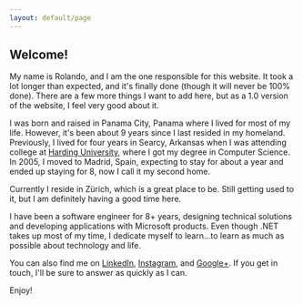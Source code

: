 ```yaml
---
layout: default/page
---
```

<h2 class="page-title">Welcome!</h2>

<div class="page-content">
<p>My name is Rolando, and I am the one responsible for this website. It took a lot longer than expected, and it's finally done (though it will never be 100% done). There are a few more things I want to add here, but as a 1.0 version of the website, I feel very good about it.</p>

<p>I was born and raised in Panama City, Panama where I lived for most of my life. However, it's been about 9 years since I last resided in my homeland. Previously, I lived for four years in Searcy, Arkansas when I was attending college at <a title="Computer Science Honor Grads" href="https://www.harding.edu/comp/awards_honorgrads" target="_blank">Harding University</a>, where I got my degree in Computer Science. In 2005, I moved to Madrid, Spain, expecting to stay for about a year and ended up staying for 8, now I call it my second home.</p>

<p>Currently I reside in Z&uuml;rich, which is a great place to be. Still getting used to it, but I am definitely having a good time here.</p>

<p>I have been a software engineer for 8+ years, designing technical solutions and developing applications with Microsoft products. Even though .NET takes up most of my time, I dedicate myself to learn...to learn as much as possible about technology and life.</p>

<p>You can also find me on <a href="http://ch.linkedin.com/in/rolandoramosrestrepo">LinkedIn</a>, <a href="http://instagram.com/rolspace">Instagram</a>, and <a href="https://plus.google.com/u/0/+RolandoRamosRestrepo/about">Google+</a>. If you get in touch, I'll be sure to answer as quickly as I can.</p>

<p>Enjoy!</p>
</div>
